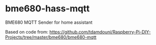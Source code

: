 # bme680-hass-mqtt
BME680 MQTT Sender for home assistant

Based on code from: https://github.com/tdamdouni/Raspberry-Pi-DIY-Projects/tree/master/bme680/bme680-mqtt

